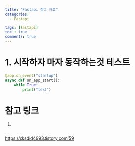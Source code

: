 ```yaml
---
title: "Fastapi 참고 자료"
categories:
  - Fastapi

tags: [Fastapi]
toc : true
comments: true
---
```

# 1. 시작하자 마자 동작하는것 테스트

```python
@app.on_event("startup")
async def on_app_start():
    while True:
        print("test")
```
# 참고 링크
1.

```python

```
https://cksdid4993.tistory.com/59
```